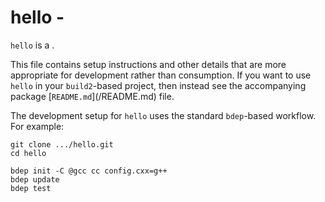 # hello - <SUMMARY>

`hello` is a <SUMMARY-OF-FUNCTIONALITY>.

This file contains setup instructions and other details that are more
appropriate for development rather than consumption. If you want to use
`hello` in your `build2`-based project, then instead see the accompanying
package [`README.md`](<PACKAGE>/README.md) file.

The development setup for `hello` uses the standard `bdep`-based workflow.
For example:

```
git clone .../hello.git
cd hello

bdep init -C @gcc cc config.cxx=g++
bdep update
bdep test
```
